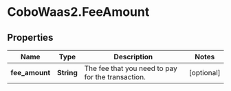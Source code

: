 # CoboWaas2.FeeAmount

## Properties

Name | Type | Description | Notes
------------ | ------------- | ------------- | -------------
**fee_amount** | **String** | The fee that you need to pay for the transaction. | [optional] 


